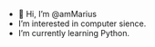 - 👋 Hi, I’m @amMarius
- I’m interested in computer sience.
- I’m currently learning Python.

<!---
amMarius/amMarius is a ✨ special ✨ repository because its `README.md` (this file) appears on your GitHub profile.
You can click the Preview link to take a look at your changes.
--->
